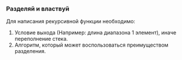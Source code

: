 ### Разделяй и властвуй


Для написания рекурсивной функции необходимо:
1. Условие выхода (Например: длина диапазона 1 элемент), иначе переполнение стека.
2. Алгоритм, который может воспользоваться преимуществом разделения.

